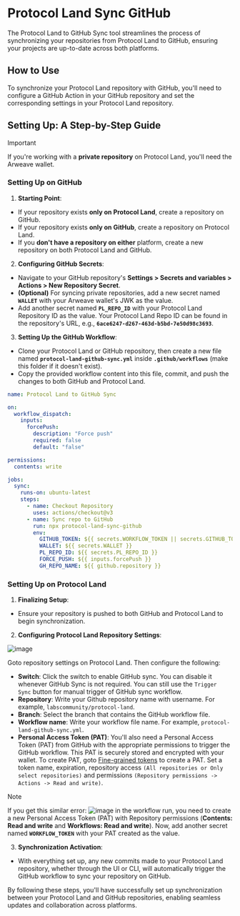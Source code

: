 # Protocol Land Sync GitHub

The Protocol Land to GitHub Sync tool streamlines the process of synchronizing your repositories from Protocol Land to GitHub, ensuring your projects are up-to-date across both platforms.

## How to Use

To synchronize your Protocol Land repository with GitHub, you'll need to configure a GitHub Action in your GitHub repository and set the corresponding settings in your Protocol Land repository.

## Setting Up: A Step-by-Step Guide

> [!IMPORTANT]
>
> If you're working with a **private repository** on Protocol Land, you'll need the Arweave wallet.

### Setting Up on GitHub

1. **Starting Point**:

- If your repository exists **only on Protocol Land**, create a repository on GitHub.
- If your repository exists **only on GitHub**, create a repository on Protocol Land.
- If you **don't have a repository on either** platform, create a new repository on both Protocol Land and GitHub.

2. **Configuring GitHub Secrets**:

- Navigate to your GitHub repository's **Settings > Secrets and variables > Actions > New Repository Secret**.
- **(Optional)** For syncing private repositories, add a new secret named **`WALLET`** with your Arweave wallet's JWK as the value.
- Add another secret named **`PL_REPO_ID`** with your Protocol Land Repository ID as the value. Your Protocol Land Repo ID can be found in the repository's URL, e.g., **`6ace6247-d267-463d-b5bd-7e50d98c3693`**.

3. **Setting Up the GitHub Workflow**:

- Clone your Protocol Land or GitHub repository, then create a new file named **`protocol-land-github-sync.yml`** inside **`.github/workflows`** (make this folder if it doesn't exist).
- Copy the provided workflow content into this file, commit, and push the changes to both GitHub and Protocol Land.

```yaml
name: Protocol Land to GitHub Sync

on:
  workflow_dispatch:
    inputs:
      forcePush:
        description: "Force push"
        required: false
        default: "false"

permissions:
  contents: write

jobs:
  sync:
    runs-on: ubuntu-latest
    steps:
      - name: Checkout Repository
        uses: actions/checkout@v3
      - name: Sync repo to GitHub
        run: npx protocol-land-sync-github
        env:
          GITHUB_TOKEN: ${{ secrets.WORKFLOW_TOKEN || secrets.GITHUB_TOKEN }}
          WALLET: ${{ secrets.WALLET }}
          PL_REPO_ID: ${{ secrets.PL_REPO_ID }}
          FORCE_PUSH: ${{ inputs.forcePush }}
          GH_REPO_NAME: ${{ github.repository }}
```

### Setting Up on Protocol Land

1. **Finalizing Setup**:

- Ensure your repository is pushed to both GitHub and Protocol Land to begin synchronization.

2. **Configuring Protocol Land Repository Settings**:

![image](https://github.com/pawanpaudel93/protocol-land-sync-github/assets/11836100/65483d12-eb1b-4453-b584-55709dce8562)

Goto repository settings on Protocol Land. Then configure the following:

- **Switch**: Click the switch to enable GitHub sync. You can disable it whenever GitHub Sync is not required. You can still use the `Trigger Sync` button for manual trigger of GitHub sync workflow.
- **Repository**: Write your Github repository name with username. For example, `labscommunity/protocol-land`.
- **Branch**: Select the branch that contains the GitHub workflow file.
- **Workflow name**: Write your workflow file name. For example, `protocol-land-github-sync.yml`.
- **Personal Access Token (PAT)**: You'll also need a Personal Access Token (PAT) from GitHub with the appropriate permissions to trigger the GitHub workflow. This PAT is securely stored and encrypted with your wallet. To create PAT, goto [Fine-grained tokens](https://github.com/settings/tokens?type=beta) to create a PAT. Set a token name, expiration, repository access `(All repositories or Only select repositories)` and permissions `(Repository permissions -> Actions -> Read and write)`.

> [!NOTE]
>
> If you get this similar error: ![image](https://github.com/pawanpaudel93/protocol-land-sync-github/assets/11836100/4429b957-71a5-4b50-815a-2e56ecaeef2a) in the workflow run, you need to create a new Personal Access Token (PAT) with Repository permissions (**Contents: Read and write** and **Workflows: Read and write**). Now, add another secret named **`WORKFLOW_TOKEN`** with your PAT created as the value.

3. **Synchronization Activation**:

- With everything set up, any new commits made to your Protocol Land repository, whether through the UI or CLI, will automatically trigger the GitHub workflow to sync your repository on GitHub.

By following these steps, you'll have successfully set up synchronization between your Protocol Land and GitHub repositories, enabling seamless updates and collaboration across platforms.
